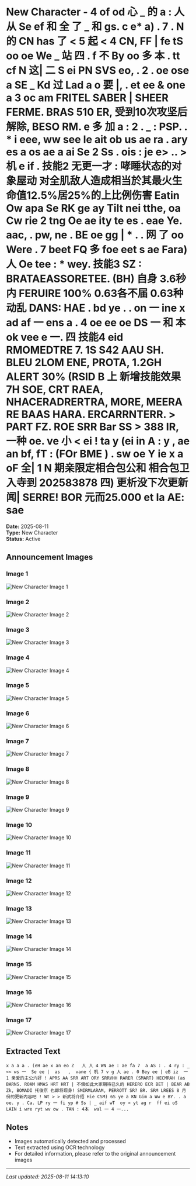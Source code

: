 # New Character - 4 of   od 心 _ 的 a : 人从 Se ef 和  全 了 _ 和  gs. c e* a) .    7 . N   的 CN has 了  < 5 起 < 4 CN, FF |  fe  tS oo oe We  _ 站 四  . f 不  By oo 多 本 . tt cf N  这| 二 S ei PN SVS eo,   .  2 .  oe ose a SE _ Kd 过  Lad a o 要 |, . et ee & one a 3 oc am FRITEL SABER | SHEER FERME. BRAS 510 ER, 受到10次攻坚后解除, BESO RM. e 多 加  a :     2   . _ : PSP. . * i eee,   ww  see le ait ob us ae ra  . ary es a os ae     a  ai Se 2 Ss .  ois :   je e> .. > 机 e if .  技能2 无更一才 : 哮睡状态的对象屋动 对全肌敌人造成相当於其最火生命值12.5%居25%的上比例伤害 Eatin Ow  apa Se RK ge ay Tilt nei tthe, oa Cw rie 2 tng Oe ae ity te es . eae Ye. aac, . pw,  ne . BE oe gg | * . . 网 了 oo Were . 7 beet FQ 多 foe eet  s ae Fara) 人 Oe tee : *  wey. 技能3 SZ : BRATAEASSORETEE. (BH) 自身 3.6秒内 FERUIRE 100% 0.63各不届 0.63种动乱 DANS: HAE . bd ye . .  on 一 ine x   ad af  一 ens a . 4 oe ee oe DS 一  和 本 ok vee   e 一. 四 技能4 eid RMOMEDTRE 7. 1S S42 AAU SH. BLEU 2LOM ENE, PROTA, 1.2GH ALERT 30% (RSID B 上 新增技能效果 7H SOE, CRT RAEA, NHACERADRERTRA, MORE, MEERA RE BAAS HARA. ERCARRNTERR. > PART FZ. ROE SRR Bar SS > 388 IR, 一种 oe. ve 小  < ei ! ta  y (ei  in A : y <Y A gue > , ae an bf, fT  : (FOr BME ) . sw oe Y ie x a oF 全| 1 N 期亲限定相合包公和 相合包卫入寺到 202583878 四) 更析没下次更新闻| SERRE! BOR 元而25.000 et Ia AE: sae

**Date:** 2025-08-11  
**Type:** New Character  
**Status:** Active  

## Announcement Images

### Image 1
![New Character Image 1](images/00.jpg)

### Image 2
![New Character Image 2](images/01.jpg)

### Image 3
![New Character Image 3](images/02.jpg)

### Image 4
![New Character Image 4](images/03.jpg)

### Image 5
![New Character Image 5](images/04.jpg)

### Image 6
![New Character Image 6](images/05.jpg)

### Image 7
![New Character Image 7](images/06.jpg)

### Image 8
![New Character Image 8](images/07.jpg)

### Image 9
![New Character Image 9](images/08.jpg)

### Image 10
![New Character Image 10](images/09.jpg)

### Image 11
![New Character Image 11](images/10.jpg)

### Image 12
![New Character Image 12](images/11.jpg)

### Image 13
![New Character Image 13](images/12.jpg)

### Image 14
![New Character Image 14](images/13.jpg)

### Image 15
![New Character Image 15](images/14.jpg)

### Image 16
![New Character Image 16](images/528334883_1278077837662057_8056094483533173920_n.jpg)

### Image 17
![New Character Image 17](images/528481904_1203360848474084_5723608305655416187_n.jpg)

## Extracted Text

```
x a a a . (eH ae x an eo Z   人 人 4 WN ae : ae fa 7  a AS : . 4 ry : _ << ws 一  Se ee |  as   ,  vane { 机 7 v g 人 ae . 0 Bey ee | eB iz  一 1 亲爱的主公六好 ! APRS AA SRR ART ORY SRRVHH RARER (SMART) HECMRAH (as BARNS. ROAM HMAS HRT HRT | 不偿如此大家期待已久的 HERERO ECR BET | BEAR AB Zk, BOMADI 托俊京 也即将现身! SMIRMLARAM, PERROTT SR? BR. SRM LREES 8 月份的更新内容吧 ! Wt > > 新武将介绍 Hie CSM) 6S ye a KN Gim a Ww e BY. . a oe. y . Ca. LP ry 一 fi yp # Ss | _ aif wT  oy > yt ag r  ff ei oS LAIN i wre ryt wv ow . TAN : 4本  wal 一 4 一...
```

## Notes

- Images automatically detected and processed
- Text extracted using OCR technology
- For detailed information, please refer to the original announcement images

---

*Last updated: 2025-08-11 14:13:10*

